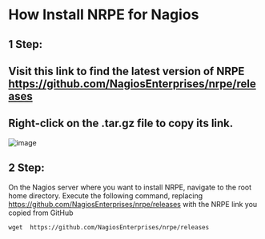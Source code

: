 How Install NRPE for Nagios
=================

## 1 Step:
## Visit this link to find the latest version of NRPE https://github.com/NagiosEnterprises/nrpe/releases
## Right-click on the .tar.gz file to copy its link.

![image](https://github.com/marcos65333/Nagios-monitoring-guide/assets/87570461/e7c46903-1b60-47cd-bc6a-d4017d644f36)

## 2 Step:
On the Nagios server where you want to install NRPE, navigate to the root home directory.
Execute the following command, replacing  https://github.com/NagiosEnterprises/nrpe/releases with the NRPE link you copied from GitHub 

    wget  https://github.com/NagiosEnterprises/nrpe/releases

